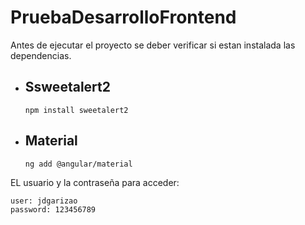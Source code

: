 # PruebaDesarrolloFrontend

Antes de ejecutar el proyecto se deber verificar si estan instalada las dependencias.


- Ssweetalert2
  -
      npm install sweetalert2


- Material
  -
      ng add @angular/material


EL usuario y la contraseña para acceder:

    user: jdgarizao
    password: 123456789

